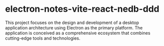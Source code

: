 # electron-notes-vite-react-nedb-ddd
This project focuses on the design and development of a desktop application architecture using Electron as the primary platform. The application is conceived as a comprehensive ecosystem that combines cutting-edge tools and technologies.
